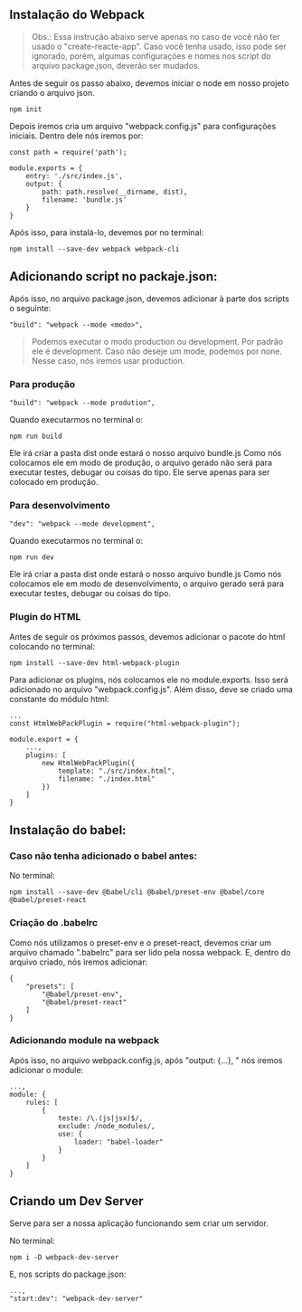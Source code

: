 ## Instalação do Webpack
> Obs.: Essa instrução abaixo serve apenas no caso de você não ter usado o "create-reacte-app". Caso você tenha usado, isso pode ser ignorado, porém, algumas configurações e nomes nos script do arquivo package.json, deverão ser mudados.

Antes de seguir os passo abaixo, devemos iniciar o node em nosso projeto criando o arquivo json.
```
npm init
```

Depois iremos cria um arquivo "webpack.config.js" para configurações iniciais. Dentro dele nós iremos por:
```
const path = require('path');

module.exports = {
    entry: './src/index.js',
    output: {
        path: path.resolve(__dirname, dist),
        filename: 'bundle.js'
    }
}
```

Após isso, para instalá-lo, devemos por no terminal:
```
npm install --save-dev webpack webpack-cli
```

## Adicionando script no packaje.json:
Após isso, no arquivo package.json, devemos adicionar à parte dos scripts o seguinte:
```
"build": "webpack --mode <modo>",
```
> Podemos executar o modo production ou development. Por padrão ele é development. Caso não deseje um mode, podemos por none. Nesse caso, nós iremos usar production.

### Para produção
```
"build": "webpack --mode prodution",
```

Quando executarmos no terminal o:
```
npm run build
```
Ele irá criar a pasta dist onde estará o nosso arquivo bundle.js
Como nós colocamos ele em modo de produção, o arquivo gerado não será para executar testes, debugar ou coisas do tipo. Ele serve apenas para ser colocado em produção.

### Para desenvolvimento
```
"dev": "webpack --mode development",
```

Quando executarmos no terminal o:
```
npm run dev
```
Ele irá criar a pasta dist onde estará o nosso arquivo bundle.js
Como nós colocamos ele em modo de desenvolvimento, o arquivo gerado será para executar testes, debugar ou coisas do tipo.

### Plugin do HTML
Antes de seguir os próximos passos, devemos adicionar o pacote do html colocando no terminal:
```
npm install --save-dev html-webpack-plugin
```

Para adicionar os plugins, nós colocamos ele no module.exports. Isso será adicionado no arquivo "webpack.config.js". Além disso, deve se criado uma constante do módulo html:
```
...
const HtmlWebPackPlugin = require("html-webpack-plugin");

module.export = {
    ...,
    plugins: [
        new HtmlWebPackPlugin({
            template: "./src/index.html",
            filename: "./index.html"
        })
    ]
}
```

## Instalação do babel:
### Caso não tenha adicionado o babel antes:
No terminal:
```
npm install --save-dev @babel/cli @babel/preset-env @babel/core @babel/preset-react
```

### Criação do .babelrc
Como nós utilizamos o preset-env e o preset-react, devemos criar um arquivo chamado ".babelrc" para ser lido pela nossa webpack. E, dentro do arquivo criado, nós iremos adicionar:
```
{
    "presets": [
        "@babel/preset-env",
        "@babel/preset-react"
    ]
}
```

### Adicionando module na webpack
Após isso, no arquivo webpack.config.js, após "output: {...}, " nós iremos adicionar o module:
```
...,
module: {
    rules: [
        {
            teste: /\.(js|jsx)$/,
            exclude: /node_modules/,
            use: {
                loader: "babel-loader"
            }
        }
    ]
}
```

## Criando um Dev Server
Serve para ser a nossa aplicação funcionando sem criar um servidor.

No terminal:
```
npm i -D webpack-dev-server
```

E, nos scripts do package.json:
```
...,
"start:dev": "webpack-dev-server"
```
